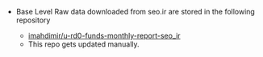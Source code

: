 * Base Level Raw data downloaded from seo.ir are stored in the following repository
 
  * [imahdimir/u-rd0-funds-monthly-report-seo_ir](https://github.com/imahdimir/rd0-funds-monthly-report-seo_ir.git)
  * This repo gets updated manually.

